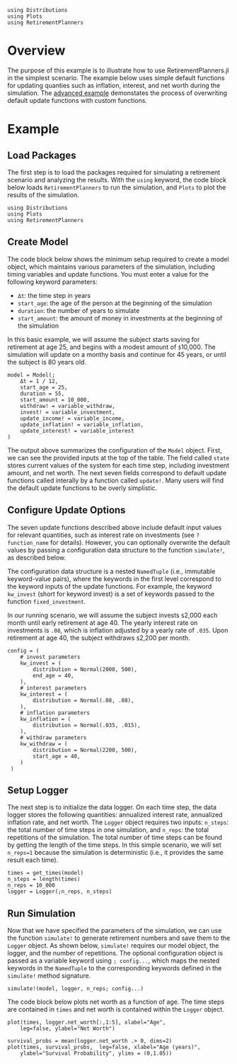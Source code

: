 ```@setup intermediate
using Distributions
using Plots
using RetirementPlanners
```
# Overview

The purpose of this example is to illustrate how to use RetirementPlanners.jl in the simplest scenario. The example below uses simple default functions for updating quanties such as inflation, interest, and net worth during the simulation. The [advanced example](advanced_example.md) demonstates the process of overwriting default update functions with custom functions. 

# Example 

## Load Packages

The first step is to load the packages required for simulating a retirement scenario and analyzing the results. With the `using` keyword, the code block below loads `RetirementPlanners` to run the simulation, and `Plots` to plot the results of the simulation. 

```@example intermediate
using Distributions 
using Plots
using RetirementPlanners
```

## Create Model

The code block below shows the minimum setup required to create a model object, which maintains various parameters of the simulation, including timing variables and update functions. You must enter a value for the following keyword parameters:

- `Δt`: the time step in years 
- `start_age`: the age of the person at the beginning of the simulation
- `duration`: the number of years to simulate
- `start_amount`: the amount of money in investments at the beginning of the simulation

In this basic example, we will assume the subject starts saving for retirement at age 25, and begins with a modest amount of `$`10,000. The simulation will update on a monthy basis and continue for 45 years, or until the subject is 80 years old. 

```@example intermediate 
model = Model(;
    Δt = 1 / 12,
    start_age = 25,
    duration = 55,
    start_amount = 10_000,
    withdraw! = variable_withdraw,
    invest! = variable_investment,
    update_income! = variable_income,
    update_inflation! = variable_inflation,
    update_interest! = variable_interest 
)
```

The output above summarizes the configuration of the `Model` object. First, we can see the provided inputs at the top of the table. The field called `state` stores current values of the system for each time step, including investment amount, and net worth. The next seven fields correspond to default update functions called interally by a function called `update!`. Many users will find the default update functions to be overly simplistic. 

## Configure Update Options

The seven update functions described above include default input values for relevant quantities, such as interest rate on investments (see `? function_name` for details). However, you can optionally overwrite the default values by passing a configuration data structure to the function `simulate!`, as described below. 

The configuration data structure is a nested `NamedTuple` (i.e., immutable keyword-value pairs), where the keywords in the first level correspond to the keyword inputs of the update functions. For example, the keyword `kw_invest` (short for keyword invest) is a set of keywords passed to the function `fixed_investment`.

In our running scenario, we will assume the subject invests `$`2,000 each month until early retirement at age 40. The yearly interest rate on investments is `.08`, which is inflation adjusted by a yearly rate of `.035`. Upon retirement at age 40, the subject withdraws `$`2,200 per month.  

```@example intermediate 
config = (
    # invest parameters
    kw_invest = (
        distribution = Normal(2000, 500),
        end_age = 40,
    ),
    # interest parameters
    kw_interest = (
        distribution = Normal(.08, .08),
    ),
    # inflation parameters
    kw_inflation = (
        distribution = Normal(.035, .015),
    ),
    # withdraw parameters 
    kw_withdraw = (
        distribution = Normal(2200, 500),
        start_age = 40,
    )
 )
```
## Setup Logger

The next step is to initialize the data logger. On each time step, the data logger stores the following quantities: annualized interest rate, annualized inflation rate, and net worth. The `Logger` object requires two inputs: `n_steps`: the total number of time steps in one simulation, and `n_reps`: the total repetitions of the simulation. The total number of time steps can be found by getting the length of the time steps. In this simple scenario, we will set `n_reps=1` because the simulation is deterministic (i.e., it provides the same result each time). 

```@example intermediate 
times = get_times(model)
n_steps = length(times)
n_reps = 10_000
logger = Logger(;n_reps, n_steps)
```

## Run Simulation

Now that we have specified the parameters of the simulation, we can use the function `simulate!` to generate retirement numbers and save them to the `Logger` object. As shown below, `simulate!` requires our model object, the logger, and the number of repetitions. The optional configuration object is passed as a variable keyword using `; config...`, which maps the nested keywords in the `NamedTuple` to the corresponding keywords defined in the `simulate!` method signature. 

```@example intermediate
simulate!(model, logger, n_reps; config...)
```

The code block below plots net worth as a function of age. The time steps are contained in `times` and net worth is contained within the `Logger` object. 

```@example intermediate 
plot(times, logger.net_worth[:,1:5], xlabel="Age", 
    leg=false, ylabel="Net Worth")
```

```@example intermediate
survival_probs = mean(logger.net_worth .> 0, dims=2)
plot(times, survival_probs,  leg=false, xlabel="Age (years)", 
    ylabel="Survival Probability", ylims = (0,1.05))
```